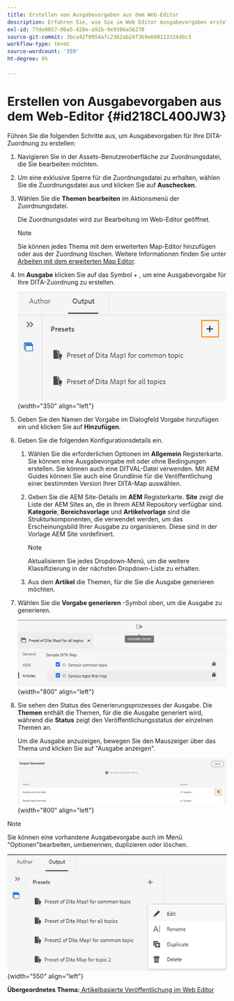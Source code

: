 ```yaml
---
title: Erstellen von Ausgabevorgaben aus dem Web-Editor
description: Erfahren Sie, wie Sie im Web Editor Ausgabevorgaben erstellen
exl-id: 7fde0057-06a5-428e-a91b-9e9386a56270
source-git-commit: 3bca42f0954afc2362ab24f369e698113324dbc3
workflow-type: tm+mt
source-wordcount: '359'
ht-degree: 0%

---
```


# Erstellen von Ausgabevorgaben aus dem Web-Editor {#id218CL400JW3}

Führen Sie die folgenden Schritte aus, um Ausgabevorgaben für Ihre DITA-Zuordnung zu erstellen:

1. Navigieren Sie in der Assets-Benutzeroberfläche zur Zuordnungsdatei, die Sie bearbeiten möchten.

1. Um eine exklusive Sperre für die Zuordnungsdatei zu erhalten, wählen Sie die Zuordnungsdatei aus und klicken Sie auf **Auschecken**.

1. Wählen Sie die **Themen bearbeiten** im Aktionsmenü der Zuordnungsdatei.

   Die Zuordnungsdatei wird zur Bearbeitung im Web-Editor geöffnet.

   >[!NOTE]
   >
   > Sie können jedes Thema mit dem erweiterten Map-Editor hinzufügen oder aus der Zuordnung löschen. Weitere Informationen finden Sie unter [Arbeiten mit dem erweiterten Map Editor](map-editor-advanced-map-editor.md#).

1. Im **Ausgabe** klicken Sie auf das Symbol + , um eine Ausgabevorgabe für Ihre DITA-Zuordnung zu erstellen.

   ![](images/output-tab-preset_cs.png){width="350" align="left"}

1. Geben Sie den Namen der Vorgabe im Dialogfeld Vorgabe hinzufügen ein und klicken Sie auf **Hinzufügen**.

1. Geben Sie die folgenden Konfigurationsdetails ein.

   1. Wählen Sie die erforderlichen Optionen im **Allgemein** Registerkarte. Sie können eine Ausgabevorgabe mit oder ohne Bedingungen erstellen. Sie können auch eine DITVAL-Datei verwenden. Mit AEM Guides können Sie auch eine Grundlinie für die Veröffentlichung einer bestimmten Version Ihrer DITA-Map auswählen.
   1. Geben Sie die AEM Site-Details im **AEM** Registerkarte. **Site** zeigt die Liste der AEM Sites an, die in Ihrem AEM Repository verfügbar sind. **Kategorie**, **Bereichsvorlage** und **Artikelvorlage** sind die Strukturkomponenten, die verwendet werden, um das Erscheinungsbild Ihrer Ausgabe zu organisieren. Diese sind in der Vorlage AEM Site vordefiniert.

      >[!NOTE]
      >
      > Aktualisieren Sie jedes Dropdown-Menü, um die weitere Klassifizierung in der nächsten Dropdown-Liste zu erhalten.

   1. Aus dem **Artikel** die Themen, für die Sie die Ausgabe generieren möchten.
1. Wählen Sie die **Vorgabe generieren** -Symbol oben, um die Ausgabe zu generieren.

   ![](images/add-preset-articles-tab_cs.png){width="800" align="left"}

1. Sie sehen den Status des Generierungsprozesses der Ausgabe. Die **Themen** enthält die Themen, für die die Ausgabe generiert wird, während die **Status** zeigt den Veröffentlichungsstatus der einzelnen Themen an.

   Um die Ausgabe anzuzeigen, bewegen Sie den Mauszeiger über das Thema und klicken Sie auf &quot;Ausgabe anzeigen&quot;.

   ![](images/add-preset-output-generated_cs.png){width="800" align="left"}


>[!NOTE]
>
> Sie können eine vorhandene Ausgabevorgabe auch im Menü &quot;Optionen&quot;bearbeiten, umbenennen, duplizieren oder löschen.

![](images/edit-preset_cs.png){width="550" align="left"}

**Übergeordnetes Thema:**[ Artikelbasierte Veröffentlichung im Web Editor](web-editor-article-publishing.md)
